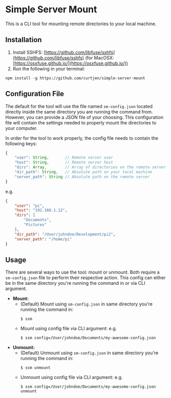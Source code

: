 # Simple Server Mount
This is a CLI tool for mounting remote directories to your local machine.

## Installation
1. Install SSHFS: [https://github.com/libfuse/sshfs](https://github.com/libfuse/sshfs) (for MacOSX: [https://osxfuse.github.io/](https://osxfuse.github.io/))
0. Run the following in your terminal:
```
npm install -g https://github.com/curtjen/simple-server-mount
```

## Configuration File
The default for the tool will use the file named `sm-config.json` located directly inside the same directory you are running the command from. However, you can provide a JSON file of your choosing. This configuration file will contain the settings needed to properly mount the directories to your computer.

In order for the tool to work properly, the config file needs to contain the following keys:
``` javascript
{
    "user": String,       // Remote server user
    "host": String,       // Remote server host
    "dirs": Array,        // Array of directories on the remote server you want to mount to your local machine
    "dir_path": String,   // Absolute path on your local machine
    "server_path": String // Absolute path on the remote server
}
```

e.g.
``` json
{
    "user": "pi",
    "host": "192.168.1.12",
    "dirs": [
        "Documents",
        "Pictures"
    ],
    "dir_path": "/User/johndoe/Development/pi2",
    "server_path": "/home/pi"
}
```

## Usage
There are several ways to use the tool: mount or unmount. Both require a `sm-config.json` file to perform their respective action. This config can either be in the same directory you're running the command in or via CLI argument.

- __Mount:__
    - (Default) Mount using `sm-config.json` in same directory you're running the command in:
        ```
        $ ssm
        ```
    - Mount using config file via CLI argument:
        e.g.
        ```
        $ ssm config=/User/johndoe/Documents/my-awesome-config.json
        ```
- __Unmount:__
    - (Default) Unmount using `sm-config.json` in same directory you're running the command in:
        ```
        $ ssm unmount
        ```
    - Unmount using config file via CLI argument:
        e.g.
        ```
        $ ssm config=/User/johndoe/Documents/my-awesome-config.json unmount
        ```

